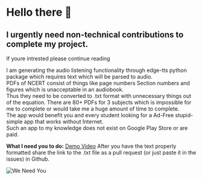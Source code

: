 # Hello there 👋 
## I urgently need non-technical contributions to complete my project.

If youre intrested please continue reading

I am generating the audio listening functionality through edge-tts python package which requires text which will be parsed to audio.<br>
PDFs of NCERT consist of things like page numbers Section numbers and figures which is unacceptable in an audiobook.<br>
Thus they need to be converted to .txt format with unnecessary things out of the equation.
There are 80+ PDFs for 3 subjects which is impossible for me to complete or would take me a huge amount of time to complete.<br>
The app would benefit you and every student looking for a Ad-Free stupid-simple app that works without Internet. <br>
Such an app to my knowledge does not exist on Google Play Store or are paid.

**What I need you to do:** [Demo Video](https://drive.google.com/file/d/1OOck2y2kTgLNAWDe8aaxQqRb3w5QRPd-/view?usp=sharing)
After you have the text properly formatted share the link to the .txt file as a pull request (or just paste it in the issues) in Github.


![We Need You](https://xcp-ng.org/forum/assets/uploads/files/1671440519107-needyou.jpg)





